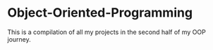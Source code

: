 # Object-Oriented-Programming
This is a compilation of all my projects in the second half of my OOP journey.
